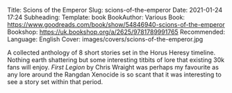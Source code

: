 Title: Scions of the Emperor
Slug: scions-of-the-emperor
Date: 2021-01-24 17:24
Subheading: 
Template: book
BookAuthor: Various
Book: https://www.goodreads.com/book/show/54846940-scions-of-the-emperor
Bookshop: https://uk.bookshop.org/a/2625/9781789991765
Recommended: 
Language: English
Cover: images/covers/scions-of-the-emperor.jpg

A collected anthology of 8 short stories set in the Horus Heresy timeline. Nothing earth shattering but some interesting titbits of lore that existing 30k fans will enjoy. *First Legion* by Chris Wraight was perhaps my favourite as any lore around the Rangdan Xenocide is so scant that it was interesting to see a story set within that period.